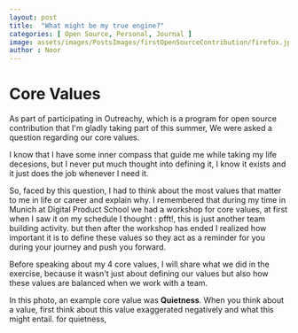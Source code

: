 ```yaml
---
layout: post
title:  "What might be my true engine?"
categories: [ Open Source, Personal, Journal ]
image: assets/images/PostsImages/firstOpenSourceContribution/firefox.jpg
author : Noor
---
```


# Core Values

As part of participating in Outreachy, which is a program for open source contribution that I'm gladly taking part of this summer, We were asked a question regarding our core values. 

I know that I have some inner compass that guide me while taking my life decesions, but I never put much thought into defining it, I know it exists and it just does the job whenever I need it.

So, faced by this question, I had to think about the most values that matter to me in life or career and explain why. I remembered that during my time in Munich at Digital Product School we had a workshop for core values, at first when I saw it on my schedule I thought : pfft!, this is just another team building activity. but then after the workshop has ended I realized how important it is to define these values so they act as a reminder for you during your journey and push you forward. 

Before speaking about my 4 core values, I will share what we did in the exercise, because it wasn't just about defining our values but also how these values are balanced when we work with a team.

In this photo, an example core value was **Quietness**. When you think about a value, first think about this value exaggerated negatively and what this might entail. for quietness,
